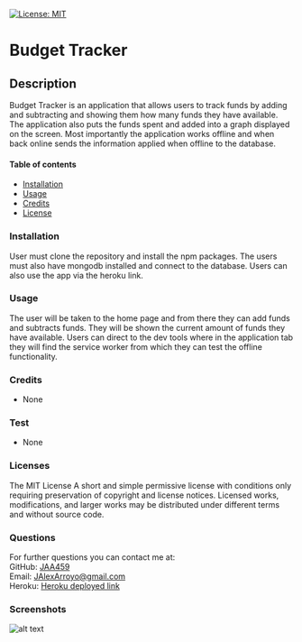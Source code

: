 [![License: MIT](https://img.shields.io/badge/License-MIT-yellow.svg)](https://opensource.org/licenses/MIT)
    
  # Budget Tracker #


  ## Description ##
  Budget Tracker is an application that allows users to track funds by adding and subtracting and showing them how many funds they have available. The application also puts the funds spent and added into a graph displayed on the screen. Most importantly the application works offline and when back online sends the information applied when offline to the database.
      
      
  #### Table of contents ####
  * [Installation](#installation)
  * [Usage](#usage)
  * [Credits](#credits)
  * [License](#license)
      
      
  ### Installation ###
  User must clone the repository and install the npm packages. The users must also have mongodb installed and connect to the database. Users can also use the app via the heroku link.
      
      
  ### Usage ###
  The user will be taken to the home page and from there they can add funds and subtracts funds. They will be shown the current amount of funds they have available. Users can direct to the dev tools where in the application tab they will find the service worker from which they can test the offline functionality.
      
      
  ### Credits ###
  * None
      
      
  ### Test ###
  * None

  ### Licenses ###
  The MIT License
  A short and simple permissive license with conditions only requiring preservation of copyright and license notices. Licensed works, modifications, and larger works may be distributed under different terms and without source code.
  ### Questions ###
  For further questions you can contact me at:</br>
  GitHub: [JAA459](https://github.com/JAA459) </br>
  Email: [JAlexArroyo@gmail.com](JAlexArroyo@gmail.com) </br>
  Heroku: [Heroku deployed link](https://tranquil-lowlands-65224.herokuapp.com/)
  
  ### Screenshots ###
  ![alt text](https://github.com/JAA459/17-workout-app/blob/main/images/home.png)
